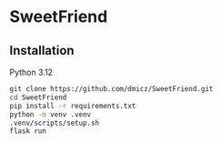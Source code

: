 # SweetFriend

## Installation

Python 3.12

```sh
git clone https://github.com/dmicz/SweetFriend.git
cd SweetFriend
pip install -r requirements.txt
python -m venv .venv
.venv/scripts/setup.sh
flask run
```